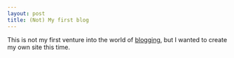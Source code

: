 ```yaml
---
layout: post
title: (Not) My first blog
---
```


This is not my first venture into the world of [blogging](https://a-deliberate-mistake.weebly.com), but I wanted to create my own site this time.